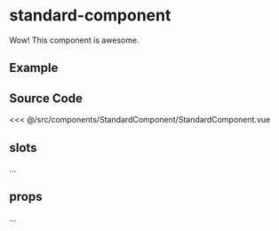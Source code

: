 # standard-component

Wow! This component is awesome.

## Example

<Demo componentName="examples-controller-doc" />

## Source Code

<SourceCode>
<<< @/src/components/StandardComponent/StandardComponent.vue
</SourceCode>

## slots

...

## props

...